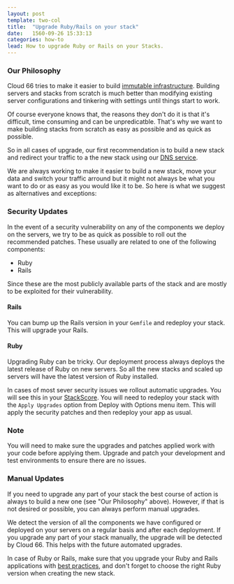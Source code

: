 ```yaml
---
layout: post
template: two-col
title:  "Upgrade Ruby/Rails on your stack"
date:   1560-09-26 15:33:13
categories: how-to
lead: How to upgrade Ruby or Rails on your Stacks.
---
```



### Our Philosophy
Cloud 66 tries to make it easier to build [immutable infrastructure](http://chadfowler.com/blog/2013/06/23/immutable-deployments/). Building servers and stacks from scratch is much better than modifying existing server configurations and tinkering with settings until things start to work.

Of course everyone knows that, the reasons they don't do it is that it's difficult, time consuming and can be unpredicatble. That's why we want to make building stacks from scratch as easy as possible and as quick as possible.

So in all cases of upgrade, our first recommendation is to build a new stack and redirect your traffic to a the new stack using our [DNS service](/stack-features/dns-service.html).

We are always working to make it easier to build a new stack, move your data and switch your traffic arround but it might not always be what you want to do or as easy as you would like it to be. So here is what we suggest as alternatives and exceptions:

### Security Updates

In the event of a security vulnerability on any of the components we deploy on the servers, we try to be as quick as possible to roll out the recommended patches. These usually are related to one of the following components:


- Ruby
- Rails

Since these are the most publicly available parts of the stack and are mostly to be exploited for their vulnerability.

#### Rails

You can bump up the Rails version in your `Gemfile` and redeploy your stack. This will upgrade your Rails.

#### Ruby

Upgrading Ruby can be tricky. Our deployment process always deploys the latest release of Ruby on new servers. So all the new stacks and scaled up servers will have the latest version of Ruby installed.

In cases of most sever security issues we rollout automatic upgrades. You will see this in your [StackScore](/stack-features/stackscore.html). You will need to redeploy your stack with the `Apply Upgrades` option from Deploy with Options menu item. This will apply the security patches and then redeploy your app as usual.

<div class="notice notice-danger">
    <h3>Note</h3>
    <p>You will need to make sure the upgrades and patches applied work with your code before applying them. Upgrade and patch your development and test environments to ensure there are no issues.</p>
</div>

### Manual Updates

If you need to upgrade any part of your stack the best course of action is always to build a new one (see "Our Philosophy" above). However, if that is not desired or possible, you can always perform manual upgrades.

We detect the version of all the components we have configured or deployed on your servers on a regular basis and after each deployment. If you upgrade any part of your stack manually, the upgrade will be detected by Cloud 66. This helps with the future automated upgrades.

In case of Ruby or Rails, make sure that you upgrade your Ruby and Rails applications with [best practices](http://edgeguides.rubyonrails.org/upgrading_ruby_on_rails.html), and don't forget to choose the right Ruby version when creating the new stack.

